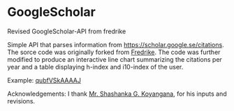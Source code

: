 # GoogleScholar
Revised GoogleScholar-API from fredrike

Simple API that parses information from https://scholar.google.se/citations. The sorce code was originally forked from <a href="https://github.com/fredrike/googlescholar-api" target="_blank">Fredrike</a>. The code was further modified to produce an interactive line chart summarizing the citations per year and a table displaying h-index and i10-index of the user.  

Example: <a href="http://www.inhouseprotocols.com/publications.php" target="_blank">qubfVSkAAAAJ</a>

Acknowledgements: 	I thank <a href="https://github.com/shashankgk" target="_blank">Mr. Shashanka G. Koyangana</a>, for his inputs and revisions.
